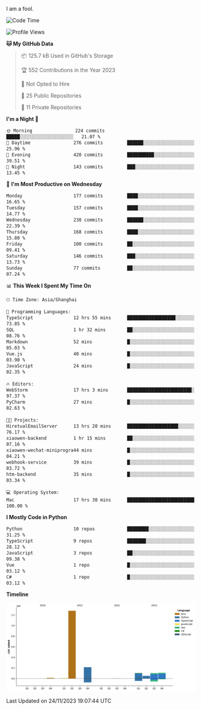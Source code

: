 I am a fool.

<!--START_SECTION:waka-->
![Code Time](http://img.shields.io/badge/Code%20Time-920%20hrs%2044%20mins-blue)

![Profile Views](http://img.shields.io/badge/Profile%20Views-26-blue)

**🐱 My GitHub Data** 

> 📦 125.7 kB Used in GitHub's Storage 
 > 
> 🏆 552 Contributions in the Year 2023
 > 
> 🚫 Not Opted to Hire
 > 
> 📜 25 Public Repositories 
 > 
> 🔑 11 Private Repositories 
 > 
**I'm a Night 🦉** 

```text
🌞 Morning                224 commits         █████░░░░░░░░░░░░░░░░░░░░   21.07 % 
🌆 Daytime                276 commits         ██████░░░░░░░░░░░░░░░░░░░   25.96 % 
🌃 Evening                420 commits         ██████████░░░░░░░░░░░░░░░   39.51 % 
🌙 Night                  143 commits         ███░░░░░░░░░░░░░░░░░░░░░░   13.45 % 
```
📅 **I'm Most Productive on Wednesday** 

```text
Monday                   177 commits         ████░░░░░░░░░░░░░░░░░░░░░   16.65 % 
Tuesday                  157 commits         ████░░░░░░░░░░░░░░░░░░░░░   14.77 % 
Wednesday                238 commits         ██████░░░░░░░░░░░░░░░░░░░   22.39 % 
Thursday                 168 commits         ████░░░░░░░░░░░░░░░░░░░░░   15.80 % 
Friday                   100 commits         ██░░░░░░░░░░░░░░░░░░░░░░░   09.41 % 
Saturday                 146 commits         ███░░░░░░░░░░░░░░░░░░░░░░   13.73 % 
Sunday                   77 commits          ██░░░░░░░░░░░░░░░░░░░░░░░   07.24 % 
```


📊 **This Week I Spent My Time On** 

```text
🕑︎ Time Zone: Asia/Shanghai

💬 Programming Languages: 
TypeScript               12 hrs 55 mins      ██████████████████░░░░░░░   73.85 % 
SQL                      1 hr 32 mins        ██░░░░░░░░░░░░░░░░░░░░░░░   08.76 % 
Markdown                 52 mins             █░░░░░░░░░░░░░░░░░░░░░░░░   05.03 % 
Vue.js                   40 mins             █░░░░░░░░░░░░░░░░░░░░░░░░   03.90 % 
JavaScript               24 mins             █░░░░░░░░░░░░░░░░░░░░░░░░   02.35 % 

🔥 Editors: 
WebStorm                 17 hrs 3 mins       ████████████████████████░   97.37 % 
PyCharm                  27 mins             █░░░░░░░░░░░░░░░░░░░░░░░░   02.63 % 

🐱‍💻 Projects: 
HiretualEmailServer      13 hrs 20 mins      ███████████████████░░░░░░   76.17 % 
xiaowen-backend          1 hr 15 mins        ██░░░░░░░░░░░░░░░░░░░░░░░   07.16 % 
xiaowen-wechat-miniprogra44 mins             █░░░░░░░░░░░░░░░░░░░░░░░░   04.21 % 
webhook-service          39 mins             █░░░░░░░░░░░░░░░░░░░░░░░░   03.72 % 
htm-backend              35 mins             █░░░░░░░░░░░░░░░░░░░░░░░░   03.34 % 

💻 Operating System: 
Mac                      17 hrs 30 mins      █████████████████████████   100.00 % 
```

**I Mostly Code in Python** 

```text
Python                   10 repos            ████████░░░░░░░░░░░░░░░░░   31.25 % 
TypeScript               9 repos             ███████░░░░░░░░░░░░░░░░░░   28.12 % 
JavaScript               3 repos             ██░░░░░░░░░░░░░░░░░░░░░░░   09.38 % 
Vue                      1 repo              █░░░░░░░░░░░░░░░░░░░░░░░░   03.12 % 
C#                       1 repo              █░░░░░░░░░░░░░░░░░░░░░░░░   03.12 % 
```



**Timeline**

![Lines of Code chart](https://raw.githubusercontent.com/VeejaLiu/VeejaLiu/master/assets/bar_graph.png)


 Last Updated on 24/11/2023 19:07:44 UTC
<!--END_SECTION:waka-->
